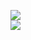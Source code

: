 [![](https://img.shields.io/badge/Made%20With-Github%20Spray-lightgrey.svg?style=for-the-badge&logo=github)](https://github.com/Annihil/github-spray#6042)  
[![](https://i.imgur.com/2DrTn0Z.gif)](https://github.com/Annihil/github-spray)